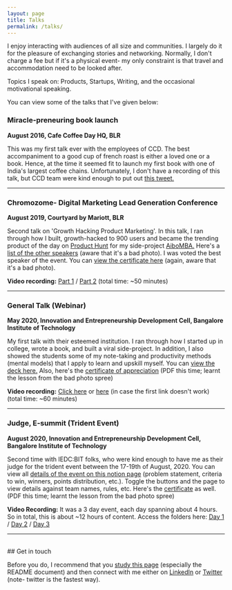 ```yaml
---
layout: page
title: Talks
permalink: /talks/
---
```

I enjoy interacting with audiences of all size and communities. I largely do it for the pleasure of exchanging stories and networking. Normally, I don't charge a fee but if it's a physical event- my only constraint is that travel and accommodation need to be looked after.

Topics I speak on: Products, Startups, Writing, and the occasional motivational speaking.

You can view some of the talks that I've given below:

### Miracle-preneuring book launch

**August 2016, Cafe Coffee Day HQ, BLR**

This was my first talk ever with the employees of CCD. The best accompaniment to a good cup of french roast is either a loved one or a book. Hence, at the time it seemed fit to launch my first book with one of India's largest coffee chains. Unfortunately, I don't have a recording of this talk, but CCD team were kind enough to put out [this tweet.](https://photos.app.goo.gl/Qm8rfr1jKw5oQpQS9)

---

### Chromozome- Digital Marketing Lead Generation Conference

**August 2019, Courtyard by Mariott, BLR**

Second talk on 'Growth Hacking Product Marketing'. In this talk, I ran through how I built, growth-hacked to 900 users and became the trending product of the day on [Product Hunt](https://www.producthunt.com) for my side-project [AiboMBA.](https://getaibo.launchaco.com) Here's a [list of the other speakers](https://photos.app.goo.gl/MAeaxzLX3iEngbhZ9) (aware that it's a bad photo). I was voted the best speaker of the event. You can [view the certificate here](https://photos.app.goo.gl/juVA8r6DMPNCJxCu9) (again, aware that it's a bad photo).

**Video recording:** [Part 1](https://photos.app.goo.gl/PUj2kjJK6yV26nJX7) / [Part 2](https://photos.app.goo.gl/6boKW8VwaX2Gt2UK7) (total time: ~50 minutes)

---

### General Talk (Webinar)

**May 2020, Innovation and Entrepreneurship Development Cell, Bangalore Institute of Technology**

My first talk with their esteemed institution. I ran through how I started up in college, wrote a book, and built a viral side-project. In addition, I also showed the students some of my note-taking and productivity methods (mental models) that I apply to learn and upskill myself. You can [view the deck here.](https://docs.google.com/presentation/d/1AvyXgTT69AGSuAwyn1SynmA0UA0Q5_9NHhMUF_aK314/edit?usp=sharing) Also, here's the [certificate of appreciation](https://drive.google.com/file/d/1cu2tMlXQDhhuOiWelf3zGayrx3e2Gv8f/view?usp=sharing) (PDF this time; learnt the lesson from the bad photo spree)

**Video recording:** [Click here](https://drive.google.com/file/d/1xti__AAsBHMbrViPWMbjL081F-LOMq8L/view?usp=sharing) or [here](https://drive.google.com/file/d/1OZJBQpnw7XituLfEdUEXM7qWHS1Hul0E/view?usp=sharing) (in case the first link doesn't work) (total time: ~60 minutes)

---

### Judge, E-summit (Trident Event)

**August 2020, Innovation and Entrepreneurship Development Cell, Bangalore Institute of Technology**

Second time with IEDC:BIT folks, who were kind enough to have me as their judge for the trident event between the 17-19th of August, 2020. You can view all [details of the event on this notion page](https://www.notion.so/IEDC-E-Summit-Trident-x-Varun-6d587ef5aed0434e9404db098800b3f3) (problem statement, criteria to win, winners, points distribution, etc.). Toggle the buttons and the page to view details against team names, rules, etc. Here's the [certificate](https://drive.google.com/file/d/1r7mm4Cch0rPe1j6-BSIgfPVVePMrN66p/view?usp=sharing) as well. (PDF this time; learnt the lesson from the bad photo spree)

**Video Recording:** It was a 3 day event, each day spanning about 4 hours. So in total, this is about ~12 hours of content. Access the folders here: [Day 1](https://drive.google.com/drive/folders/1XS0dR_o8ra4M9vr_dZpzPE9V3JDnse9H?usp=sharing) / [Day 2](https://drive.google.com/drive/folders/14HZlOALPKkJcVLYhbSUqyCDButN3uo8T?usp=sharing) / [Day 3](https://drive.google.com/drive/folders/1okduU3-Ob19qigD_xZSSyPVBB9h5NhqD?usp=sharing)

---
<br>
## Get in touch

Before you do, I recommend that you [study this page](https://varunchoraria.com/bio/) (especially the README document) and then connect with me either on [LinkedIn](https://www.linkedin.com/in/varunchoraria/) or [Twitter](https://www.twitter.com/miraclepreneur) (note- twitter is the fastest way).
